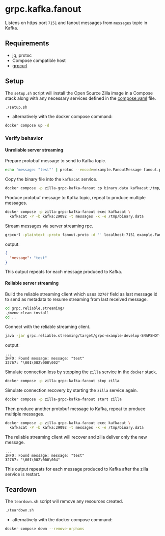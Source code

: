# grpc.kafka.fanout

Listens on https port `7151` and fanout messages from `messages` topic in Kafka.

## Requirements

- jq, protoc
- Compose compatible host
- [grpcurl](https://github.com/fullstorydev/grpcurl)

## Setup

The `setup.sh` script will install the Open Source Zilla image in a Compose stack along with any necessary services defined in the [compose.yaml](compose.yaml) file.

```bash
./setup.sh
```

- alternatively with the docker compose command:

```bash
docker compose up -d
```

### Verify behavior

#### Unreliable server streaming

Prepare protobuf message to send to Kafka topic.

```bash
echo 'message: "test"' | protoc --encode=example.FanoutMessage fanout.proto > binary.data
```

Copy the binary file into the `kafkacat` service.

```bash
docker compose -p zilla-grpc-kafka-fanout cp binary.data kafkacat:/tmp/binary.data
```

Produce protobuf message to Kafka topic, repeat to produce multiple messages.

```bash
docker compose -p zilla-grpc-kafka-fanout exec kafkacat \
  kafkacat -P -b kafka:29092 -t messages -k -e /tmp/binary.data
```

Stream messages via server streaming rpc.

```bash
grpcurl -plaintext -proto fanout.proto -d '' localhost:7151 example.FanoutService.FanoutServerStream
```

output:

```json
{
  "message": "test"
}
```

This output repeats for each message produced to Kafka.

#### Reliable server streaming

Build the reliable streaming client which uses `32767` field as last message id to send as metadata to resume streaming from last received message.

```bash
cd grpc.reliable.streaming/
./mvnw clean install
cd ..
```

Connect with the reliable streaming client.

```bash
java -jar grpc.reliable.streaming/target/grpc-example-develop-SNAPSHOT-jar-with-dependencies.jar
```

output:

```text
...
INFO: Found message: message: "test"
32767: "\001\002\000\002"
```

Simulate connection loss by stopping the `zilla` service in the `docker` stack.

```bash
docker compose -p zilla-grpc-kafka-fanout stop zilla
```

Simulate connection recovery by starting the `zilla` service again.

```bash
docker compose -p zilla-grpc-kafka-fanout start zilla
```

Then produce another protobuf message to Kafka, repeat to produce multiple messages.

```bash
docker compose -p zilla-grpc-kafka-fanout exec kafkacat \
  kafkacat -P -b kafka:29092 -t messages -k -e /tmp/binary.data
```

The reliable streaming client will recover and zilla deliver only the new message.

```text
...
INFO: Found message: message: "test"
32767: "\001\002\000\004"
```

This output repeats for each message produced to Kafka after the zilla service is restart.

## Teardown

The `teardown.sh` script will remove any resources created.

```bash
./teardown.sh
```

- alternatively with the docker compose command:

```bash
docker compose down --remove-orphans
```
